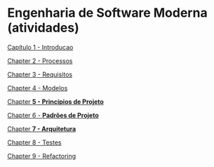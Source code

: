 # Engenharia de Software Moderna (atividades)

[Capítulo 1 - Introducao](Engenharia%20de%20Software%20Moderna%20(atividades)%20a4ce880ccf834a23a23fe5cdbb193741/Capi%CC%81tulo%201%20-%20Introducao%2017d0811afabe42d380db292583124074.md)

[Chapter 2 - Processos](Engenharia%20de%20Software%20Moderna%20(atividades)%20a4ce880ccf834a23a23fe5cdbb193741/Chapter%202%20-%20Processos%20278767f5480b4a51a087a42143a957c6.md)

[Chapter 3 - Requisitos](Engenharia%20de%20Software%20Moderna%20(atividades)%20a4ce880ccf834a23a23fe5cdbb193741/Chapter%203%20-%20Requisitos%20ea7abcc43bcd4e26848aa9c66b929837.md)

[Chapter 4 - Modelos](Engenharia%20de%20Software%20Moderna%20(atividades)%20a4ce880ccf834a23a23fe5cdbb193741/Chapter%204%20-%20Modelos%20f61bbfe3fc9d4e46ac31d9489c1c0374.md)

[Chapter ****5 - Princípios de Projeto****](Engenharia%20de%20Software%20Moderna%20(atividades)%20a4ce880ccf834a23a23fe5cdbb193741/Chapter%205%20-%20Princi%CC%81pios%20de%20Projeto%20d4c5b5c973f14fa18764d6317fae368a.md)

[Chapter 6 - ****Padrões de Projeto****](Engenharia%20de%20Software%20Moderna%20(atividades)%20a4ce880ccf834a23a23fe5cdbb193741/Chapter%206%20-%20Padro%CC%83es%20de%20Projeto%2051dcf38bef8d450eba2a0af6036e7cb9.md)

[Chapter ****7 - Arquitetura****](Engenharia%20de%20Software%20Moderna%20(atividades)%20a4ce880ccf834a23a23fe5cdbb193741/Chapter%207%20-%20Arquitetura%20f52bb1645ab24b39b44c58fbce4ddedd.md)

[Chapter 8 - Testes](Engenharia%20de%20Software%20Moderna%20(atividades)%20a4ce880ccf834a23a23fe5cdbb193741/Chapter%208%20-%20Testes%20dbdc481de2614a35877d17650868f770.md)

[Chapter 9 - Refactoring](Engenharia%20de%20Software%20Moderna%20(atividades)%20a4ce880ccf834a23a23fe5cdbb193741/Chapter%209%20-%20Refactoring%20a50f4ef4eca04b9a8eefb5671d3c3d8c.md)